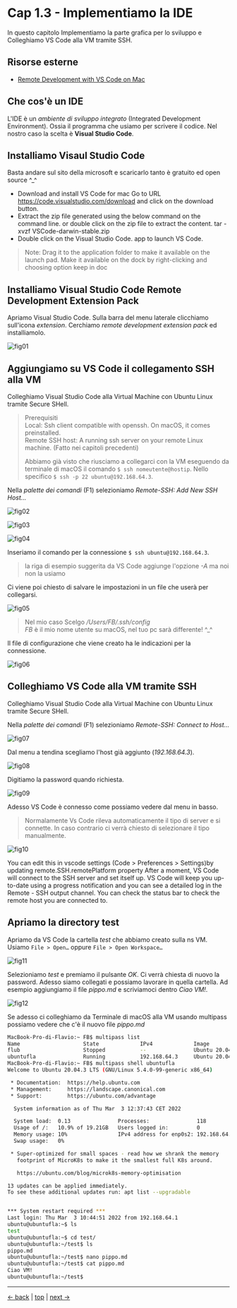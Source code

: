 # <a name="top"></a> Cap 1.3 - Implementiamo la IDE

In questo capitolo Implementiamo la parte grafica per lo sviluppo e Colleghiamo VS Code alla VM tramite SSH.



## Risorse esterne

- [Remote Development with VS Code on Mac](https://medium.com/macoclock/remote-development-with-vscode-on-mac-in-simple-5-steps-6ae100938d67)



## Che cos'è un IDE

L'IDE è un *ambiente di sviluppo integrato* (Integrated Development Environment). Ossia il programma che usiamo per scrivere il codice. Nel nostro caso la scelta è **Visual Studio Code**.


## Installiamo Visaul Studio Code

Basta andare sul sito della microsoft e scaricarlo tanto è gratuito ed open source ^_^

- Download and install VS Code for mac
    Go to URL https://code.visualstudio.com/download and click on the download button.
- Extract the zip file generated using the below command on the command line. or double click on the zip file to extract the content.
    tar -xvzf VSCode-darwin-stable.zip
- Double click on the Visual Studio Code. app to launch VS Code.

> Note: Drag it to the application folder to make it available on the launch pad. Make it available on the dock by right-clicking and choosing option keep in doc



## Installiamo Visual Studio Code Remote Development Extension Pack

Apriamo Visual Studio Code. Sulla barra del menu laterale clicchiamo sull'icona *extension*. Cerchiamo *remote development extension pack* ed installiamolo.

![fig01](https://github.com/flaviobordonidev/leanpubabrandnewcms/blob/master/01-base/01-new_app_with_ubuntu_multipass/03_fig01-install_remote_development_pack.png)



## Aggiungiamo su VS Code il collegamento SSH alla VM

Colleghiamo Visual Studio Code alla Virtual Machine con Ubuntu Linux tramite Secure SHell.

> Prerequisiti <br/>
> Local: Ssh client compatible with openssh. On macOS, it comes preinstalled. <br/>
> Remote SSH host: A running ssh server on your remote Linux machine. (Fatto nei capitoli precedenti)
>
> Abbiamo già visto che riusciamo a collegarci con la VM eseguendo da terminale di macOS il comando `$ ssh nomeutente@hostip`. Nello specifico `$ ssh -p 22 ubuntu@192.168.64.3`.



Nella *palette dei comandi* (F1) selezioniamo *Remote-SSH: Add New SSH Host…*

![fig02](https://github.com/flaviobordonidev/leanpubabrandnewcms/blob/master/01-base/01-new_app_with_ubuntu_multipass/03_fig02-command_palette.png)

![fig03](https://github.com/flaviobordonidev/leanpubabrandnewcms/blob/master/01-base/01-new_app_with_ubuntu_multipass/03_fig03-remote_ssh_add_new.png)

![fig04](https://github.com/flaviobordonidev/leanpubabrandnewcms/blob/master/01-base/01-new_app_with_ubuntu_multipass/03_fig04-remote_ssh_command.png)

Inseriamo il comando per la connessione `$ ssh ubuntu@192.168.64.3`.

> la riga di esempio suggerita da VS Code aggiunge l'opzione *-A* ma noi non la usiamo

Ci viene poi chiesto di salvare le impostazioni in un file che userà per collegarsi.  

![fig05](https://github.com/flaviobordonidev/leanpubabrandnewcms/blob/master/01-base/01-new_app_with_ubuntu_multipass/03_fig05-remote_ssh_select_config.png)

> Nel mio caso Scelgo */Users/FB/.ssh/config* <br/>
> *FB* è il mio nome utente su macOS, nel tuo pc sarà differente! ^_^

Il file di configurazione che viene creato ha le indicazioni per la connessione.

![fig06](https://github.com/flaviobordonidev/leanpubabrandnewcms/blob/master/01-base/01-new_app_with_ubuntu_multipass/03_fig06-remote_ssh_config_file.png)



## Colleghiamo VS Code alla VM tramite SSH

Colleghiamo Visual Studio Code alla Virtual Machine con Ubuntu Linux tramite Secure SHell.

Nella *palette dei comandi* (F1) selezioniamo *Remote-SSH: Connect to Host…*

![fig07](https://github.com/flaviobordonidev/leanpubabrandnewcms/blob/master/01-base/01-new_app_with_ubuntu_multipass/03_fig07-remote_ssh_connect.png)

Dal menu a tendina scegliamo l'host già aggiunto (*192.168.64.3*).

![fig08](https://github.com/flaviobordonidev/leanpubabrandnewcms/blob/master/01-base/01-new_app_with_ubuntu_multipass/03_fig08-remote_ssh_select.png)

Digitiamo la password quando richiesta.

![fig09](https://github.com/flaviobordonidev/leanpubabrandnewcms/blob/master/01-base/01-new_app_with_ubuntu_multipass/03_fig09-remote_ssh_password.png)

Adesso VS Code è connesso come possiamo vedere dal menu in basso.

> Normalamente Vs Code rileva automaticamente il tipo di server e si connette. In caso contrario ci verrà chiesto di selezionare il tipo manualmente.

![fig10](https://github.com/flaviobordonidev/leanpubabrandnewcms/blob/master/01-base/01-new_app_with_ubuntu_multipass/03_fig10-remote_ssh_connected.png)

You can edit this in vscode settings (Code > Preferences > Settings)by updating remote.SSH.remotePlatform property
After a moment, VS Code will connect to the SSH server and set itself up. VS Code will keep you up-to-date using a progress notification and you can see a detailed log in the Remote - SSH output channel. You can check the status bar to check the remote host you are connected to.



## Apriamo la directory test

Apriamo da VS Code la cartella *test* che abbiamo creato sulla ns VM.
Usiamo `File > Open…` oppure `File > Open Workspace…` 

![fig11](https://github.com/flaviobordonidev/leanpubabrandnewcms/blob/master/01-base/01-new_app_with_ubuntu_multipass/03_fig11-remote_ssh_file_open.png)

Selezioniamo *test* e premiamo il pulsante *OK*.
Ci verrà chiesta di nuovo la password.
Adesso siamo collegati e possiamo lavorare in quella cartella. 
Ad esempio aggiungiamo il file *pippo.md* e scriviamoci dentro *Ciao VM!*.

![fig12](https://github.com/flaviobordonidev/leanpubabrandnewcms/blob/master/01-base/01-new_app_with_ubuntu_multipass/03_fig12-remote_ssh_file_pippo.png)

Se adesso ci colleghiamo da Terminale di macOS alla VM usando multipass possiamo vedere che c'è il nuovo file *pippo.md*

```bash
MacBook-Pro-di-Flavio:~ FB$ multipass list
Name                    State             IPv4             Image
flub                    Stopped           --               Ubuntu 20.04 LTS
ubuntufla               Running           192.168.64.3     Ubuntu 20.04 LTS
MacBook-Pro-di-Flavio:~ FB$ multipass shell ubuntufla
Welcome to Ubuntu 20.04.3 LTS (GNU/Linux 5.4.0-99-generic x86_64)

 * Documentation:  https://help.ubuntu.com
 * Management:     https://landscape.canonical.com
 * Support:        https://ubuntu.com/advantage

  System information as of Thu Mar  3 12:37:43 CET 2022

  System load:  0.13               Processes:               118
  Usage of /:   10.9% of 19.21GB   Users logged in:         0
  Memory usage: 10%                IPv4 address for enp0s2: 192.168.64.3
  Swap usage:   0%

 * Super-optimized for small spaces - read how we shrank the memory
   footprint of MicroK8s to make it the smallest full K8s around.

   https://ubuntu.com/blog/microk8s-memory-optimisation

13 updates can be applied immediately.
To see these additional updates run: apt list --upgradable


*** System restart required ***
Last login: Thu Mar  3 10:44:51 2022 from 192.168.64.1
ubuntu@ubuntufla:~$ ls
test
ubuntu@ubuntufla:~$ cd test/
ubuntu@ubuntufla:~/test$ ls
pippo.md
ubuntu@ubuntufla:~/test$ nano pippo.md 
ubuntu@ubuntufla:~/test$ cat pippo.md 
Ciao VM!
ubuntu@ubuntufla:~/test$ 
```


---
[<- back](https://github.com/flaviobordonidev/leanpubabrandnewcms/blob/master/01-base/01-new_app_with_ubuntu_multipass/02_00-install_ssh_server.md)
 | [top](#top) |
[next ->](https://github.com/flaviobordonidev/leanpubabrandnewcms/blob/master/01-base/01-new_app_with_ubuntu_multipass/04_00-intall_rails.md)
